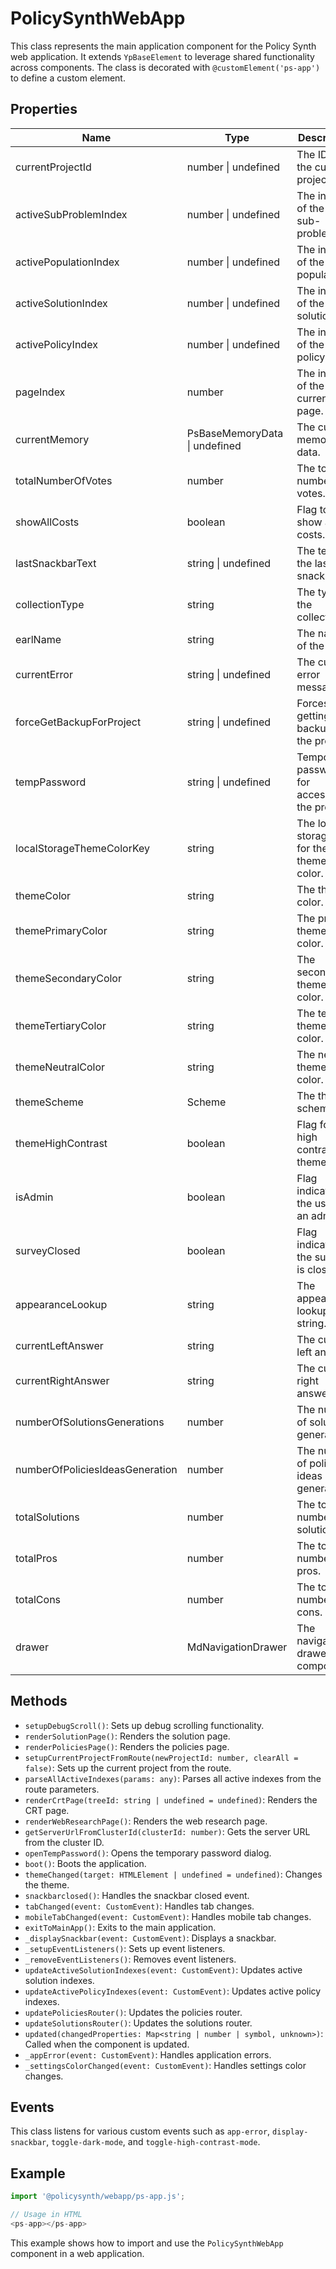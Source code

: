 # PolicySynthWebApp

This class represents the main application component for the Policy Synth web application. It extends `YpBaseElement` to leverage shared functionality across components. The class is decorated with `@customElement('ps-app')` to define a custom element.

## Properties

| Name                        | Type                              | Description                                                                 |
|-----------------------------|-----------------------------------|-----------------------------------------------------------------------------|
| currentProjectId            | number \| undefined               | The ID of the current project.                                              |
| activeSubProblemIndex       | number \| undefined               | The index of the active sub-problem.                                        |
| activePopulationIndex       | number \| undefined               | The index of the active population.                                         |
| activeSolutionIndex         | number \| undefined               | The index of the active solution.                                           |
| activePolicyIndex           | number \| undefined               | The index of the active policy.                                             |
| pageIndex                   | number                            | The index of the current page.                                              |
| currentMemory               | PsBaseMemoryData \| undefined     | The current memory data.                                                    |
| totalNumberOfVotes          | number                            | The total number of votes.                                                  |
| showAllCosts                | boolean                           | Flag to show all costs.                                                     |
| lastSnackbarText            | string \| undefined               | The text of the last snackbar.                                              |
| collectionType              | string                            | The type of the collection.                                                 |
| earlName                    | string                            | The name of the EARL.                                                       |
| currentError                | string \| undefined               | The current error message.                                                  |
| forceGetBackupForProject    | string \| undefined               | Forces getting a backup for the project.                                    |
| tempPassword                | string \| undefined               | Temporary password for accessing the project.                               |
| localStorageThemeColorKey   | string                            | The local storage key for the theme color.                                  |
| themeColor                  | string                            | The theme color.                                                            |
| themePrimaryColor           | string                            | The primary theme color.                                                    |
| themeSecondaryColor         | string                            | The secondary theme color.                                                  |
| themeTertiaryColor          | string                            | The tertiary theme color.                                                   |
| themeNeutralColor           | string                            | The neutral theme color.                                                    |
| themeScheme                 | Scheme                            | The theme scheme.                                                           |
| themeHighContrast           | boolean                           | Flag for high contrast theme.                                               |
| isAdmin                     | boolean                           | Flag indicating if the user is an admin.                                    |
| surveyClosed                | boolean                           | Flag indicating if the survey is closed.                                    |
| appearanceLookup            | string                            | The appearance lookup string.                                               |
| currentLeftAnswer           | string                            | The current left answer.                                                    |
| currentRightAnswer          | string                            | The current right answer.                                                   |
| numberOfSolutionsGenerations| number                            | The number of solutions generations.                                        |
| numberOfPoliciesIdeasGeneration| number                         | The number of policies ideas generation.                                    |
| totalSolutions              | number                            | The total number of solutions.                                              |
| totalPros                   | number                            | The total number of pros.                                                   |
| totalCons                   | number                            | The total number of cons.                                                   |
| drawer                      | MdNavigationDrawer                | The navigation drawer component.                                            |

## Methods

- `setupDebugScroll()`: Sets up debug scrolling functionality.
- `renderSolutionPage()`: Renders the solution page.
- `renderPoliciesPage()`: Renders the policies page.
- `setupCurrentProjectFromRoute(newProjectId: number, clearAll = false)`: Sets up the current project from the route.
- `parseAllActiveIndexes(params: any)`: Parses all active indexes from the route parameters.
- `renderCrtPage(treeId: string | undefined = undefined)`: Renders the CRT page.
- `renderWebResearchPage()`: Renders the web research page.
- `getServerUrlFromClusterId(clusterId: number)`: Gets the server URL from the cluster ID.
- `openTempPassword()`: Opens the temporary password dialog.
- `boot()`: Boots the application.
- `themeChanged(target: HTMLElement | undefined = undefined)`: Changes the theme.
- `snackbarclosed()`: Handles the snackbar closed event.
- `tabChanged(event: CustomEvent)`: Handles tab changes.
- `mobileTabChanged(event: CustomEvent)`: Handles mobile tab changes.
- `exitToMainApp()`: Exits to the main application.
- `_displaySnackbar(event: CustomEvent)`: Displays a snackbar.
- `_setupEventListeners()`: Sets up event listeners.
- `_removeEventListeners()`: Removes event listeners.
- `updateActiveSolutionIndexes(event: CustomEvent)`: Updates active solution indexes.
- `updateActivePolicyIndexes(event: CustomEvent)`: Updates active policy indexes.
- `updatePoliciesRouter()`: Updates the policies router.
- `updateSolutionsRouter()`: Updates the solutions router.
- `updated(changedProperties: Map<string | number | symbol, unknown>)`: Called when the component is updated.
- `_appError(event: CustomEvent)`: Handles application errors.
- `_settingsColorChanged(event: CustomEvent)`: Handles settings color changes.

## Events

This class listens for various custom events such as `app-error`, `display-snackbar`, `toggle-dark-mode`, and `toggle-high-contrast-mode`.

## Example

```typescript
import '@policysynth/webapp/ps-app.js';

// Usage in HTML
<ps-app></ps-app>
```

This example shows how to import and use the `PolicySynthWebApp` component in a web application.